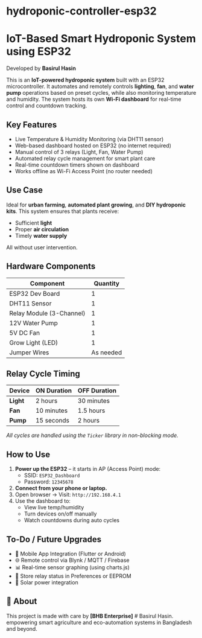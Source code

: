 # hydroponic-controller-esp32
# IoT-Based Smart Hydroponic System using ESP32

Developed by **Basirul Hasin**

This is an **IoT-powered hydroponic system** built with an ESP32 microcontroller. It automates and remotely controls **lighting**, **fan**, and **water pump** operations based on preset cycles, while also monitoring temperature and humidity. The system hosts its own **Wi-Fi dashboard** for real-time control and countdown tracking.


## Key Features

-  Live Temperature & Humidity Monitoring (via DHT11 sensor)
-  Web-based dashboard hosted on ESP32 (no internet required)
-  Manual control of 3 relays (Light, Fan, Water Pump)
-  Automated relay cycle management for smart plant care
-  Real-time countdown timers shown on dashboard
-  Works offline as Wi-Fi Access Point (no router needed)


##  Use Case

Ideal for **urban farming**, **automated plant growing**, and **DIY hydroponic kits**. This system ensures that plants receive:

- Sufficient **light**
- Proper **air circulation**
- Timely **water supply**

All without user intervention.


##  Hardware Components

| Component       | Quantity |
|----------------|----------|
| ESP32 Dev Board | 1        |
| DHT11 Sensor    | 1        |
| Relay Module (3-Channel) | 1        |
| 12V Water Pump  | 1        |
| 5V DC Fan       | 1        |
| Grow Light (LED) | 1       |
| Jumper Wires    | As needed |


##  Relay Cycle Timing

| Device | ON Duration | OFF Duration |
|--------|-------------|--------------|
| **Light** | 2 hours     | 30 minutes   |
| **Fan**   | 10 minutes  | 1.5 hours    |
| **Pump**  | 15 seconds  | 2 hours      |

*All cycles are handled using the `Ticker` library in non-blocking mode.*


##  How to Use
1. **Power up the ESP32** – it starts in AP (Access Point) mode:
   - SSID: `ESP32_Dashboard`
   - Password: `12345678`
2. **Connect from your phone or laptop.**
3. Open browser → Visit: `http://192.168.4.1`
4. Use the dashboard to:
   - View live temp/humidity
   - Turn devices on/off manually
   - Watch countdowns during auto cycles


## To-Do / Future Upgrades

- 📱 Mobile App Integration (Flutter or Android)
- 🌐 Remote control via Blynk / MQTT / Firebase
- 📊 Real-time sensor graphing (using charts.js)
- 💾 Store relay status in Preferences or EEPROM
- 🔋 Solar power integration


## 🙌 About  

This project is made with care by **[BHB Enterprise]** # Basirul Hasin.
empowering smart agriculture and eco-automation systems in Bangladesh and beyond.
